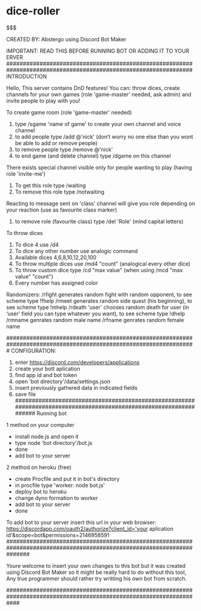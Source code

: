 # dice-roller
$$$$$$$$$$$$$$$$$$$$$$$$$$$$$$$$$$$$$$$$$$$$$$$$$$$$$$$$$$$$$$$$$$$$$$$$$$$$$$$$$$$$$$$$$$$$$$$$$$$$$$$

CREATED BY: Abstergo using Discord Bot Maker

$$$$$$$$$$$$$$$$$$$$$$$$$$$$$$$$$$$$$$$$$$$$$$$$$$$$$$$$$$$$$$$$$$$$$$$$$$$$$$$$$$$$$$$$$$$$$$$$$$$$$$$$$$$$
IMPORTANT: READ THIS BEFORE RUNNING BOT OR ADDING IT TO YOUR ERVER
################################################################################################################
INTRODUCTION

Hello,
This server contains DnD features! You can: throw dices, create channels for your own games (role 'game-master' needed, ask admin)
and invite people to play with you!

To create game room (role 'game-master' needed)
1. type /sgame 'name of game' to create your own channel and voice channel
2. to add people type /add @'nick' (don’t worry no one else than you wont be able to add or remove people)
3. to remove people type /remove @'nick'
4. to end game (and delete channel) type /dgame on this channel

There exists special channel visible only for people wanting to play (having role 'invite-me')
1. To get this role type /waiting
2. To remove this role type /notwaiting

Reacting to message sent on 'class' channel will give you role depending on your reaction
(use as favourite class marker)
1. to remove role (favourite class) type /del 'Role' (mind capital letters)

To throw dices
1. To dice 4 use /d4
2. To dice any other number use analogic command
3. Available dices 4,6,8,10,12,20,100
4. To throw multiple dices use /md4 "count" (analogical every other dice)
5. To throw custom dice type /cd "max value" (when using /mcd "max value" "count")
6. Every number has assigned color

Randomizers:
/rfight generates random fight with random opponent, to see scheme type !fhelp
/rmeet generates random side quest (his beginning), to see scheme type !mhelp
/rdeath 'user' chooses random death for user (in ‘user’ field you can type whatever you want), to see scheme type !dhelp
/rmname genrates random male name
/rfname genrates random female name

#################################################################################################################
CONFIGURATION:
1. enter https://discord.com/developers/applications
2. create your bott aplication
3. find app id and bot token
4. open 'bot directory'/data/settings.json
5. insert previously gathered data in indicated fields
6. save file
##################################################################################################################
Running bot

1 method on your computer
- install node.js and open it
- type node 'bot directory'/bot.js
- done
- add bot to your server

2 method on heroku (free)
- create Procfile and put it in bot's directory
- in procfile type 'worker: node bot.js'
- deploy bot to heroku
- change dyno formation to worker 
- add bot to your server
- done

To add bot to your server insert this url in your web browser: https://discordapp.com/oauth2/authorize?client_id='your aplication id'&scope=bot&permissions=2146958591
#######################################################################################################################

Youre welcome to insert your own changes to this bot but it was created using Discord Bot Maker so it might be really hard to do without this tool, 
Any true programmer should rather try writting his own bot from scratch.

####################################################################################################################